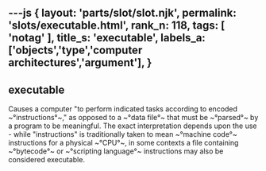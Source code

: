 ---js
{
  layout: 'parts/slot/slot.njk',
  permalink: 'slots/executable.html',
  rank_n: 118,
  tags: [ 'notag' ],
  title_s: 'executable',
  labels_a: ['objects','type','computer architectures','argument'],
}
---
## executable

Causes a computer "to perform indicated tasks according to encoded ~°instructions°~," as opposed to a ~°data file°~ that must be ~°parsed°~ by a program to be meaningful. The exact interpretation depends upon the use - while "instructions" is traditionally taken to mean ~°machine code°~ instructions for a physical ~°CPU°~, in some contexts a file containing ~°bytecode°~ or ~°scripting language°~ instructions may also be considered executable.
